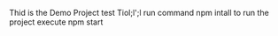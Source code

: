Thid is the Demo Project test
Tiol;l';l
run command 
npm intall
to run the project execute 
npm start